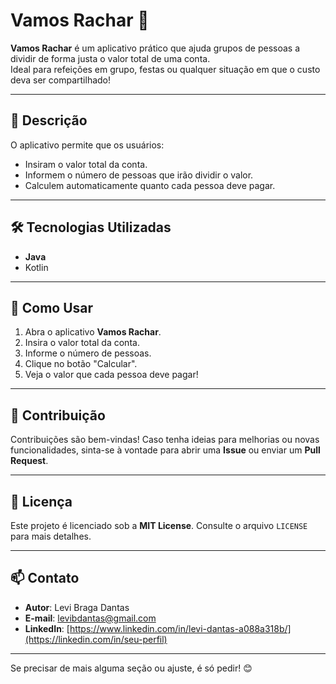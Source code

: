 
# Vamos Rachar 💸

**Vamos Rachar** é um aplicativo prático que ajuda grupos de pessoas a dividir de forma justa o valor total de uma conta.  
Ideal para refeições em grupo, festas ou qualquer situação em que o custo deva ser compartilhado!

---

## 📜 Descrição

O aplicativo permite que os usuários:  
- Insiram o valor total da conta.  
- Informem o número de pessoas que irão dividir o valor.  
- Calculem automaticamente quanto cada pessoa deve pagar.  


---

## 🛠️ Tecnologias Utilizadas

- **Java**  
- Kotlin    

---

## 🚀 Como Usar

1. Abra o aplicativo **Vamos Rachar**.  
2. Insira o valor total da conta.  
3. Informe o número de pessoas.    
4. Clique no botão "Calcular".  
5. Veja o valor que cada pessoa deve pagar!  

---


## 🤝 Contribuição

Contribuições são bem-vindas! Caso tenha ideias para melhorias ou novas funcionalidades, sinta-se à vontade para abrir uma **Issue** ou enviar um **Pull Request**.

---

## 📝 Licença

Este projeto é licenciado sob a **MIT License**. Consulte o arquivo `LICENSE` para mais detalhes.

---

## 📫 Contato

- **Autor**: Levi Braga Dantas  
- **E-mail**: [levibdantas@gmail.com](mailto:seu-email@example.com)  
- **LinkedIn**: [https://www.linkedin.com/in/levi-dantas-a088a318b/](https://linkedin.com/in/seu-perfil)

---

Se precisar de mais alguma seção ou ajuste, é só pedir! 😊
